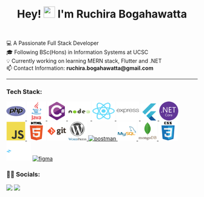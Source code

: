 <h1 align="center">Hey! <img src="https://raw.githubusercontent.com/MartinHeinz/MartinHeinz/master/wave.gif" width="30px"
        height="30px">
    I'm Ruchira Bogahawatta
</h1>
<br>
<p align="left">
    💻 A Passionate Full Stack Developer<br>
    🎓 Following BSc(Hons) in Information Systems at UCSC<br>
    💡 Currently working on learning MERN stack, Flutter and .NET <br>
    📫 Contact Information: <b>ruchira.bogahawatta@gmail.com </b><br>
</p>
<hr>

<h3 align="left">Tech Stack:</h3>
<p align="left">
         <a href="https://www.php.net" target="_blank" rel="noreferrer">
        <img src="https://raw.githubusercontent.com/devicons/devicon/master/icons/php/php-original.svg" alt="php"
            width="50" height="50" /> </a>
        <a href="https://www.java.com/" target="_blank" rel="noreferrer">
        <img src="https://raw.githubusercontent.com/devicons/devicon/master/icons/java/java-original-wordmark.svg" alt="java" width="50"
            height="50" /> </a>
                <a href="https://https://learn.microsoft.com/en-us/dotnet/csharp/tour-of-csharp/" target="_blank" rel="noreferrer">
        <img src="https://raw.githubusercontent.com/devicons/devicon/master/icons/csharp/csharp-original.svg" alt="c#" width="50"
            height="50" /> </a>
          <a href="https://nodejs.org" target="_blank"> <img src="https://raw.githubusercontent.com/devicons/devicon/master/icons/nodejs/nodejs-original-wordmark.svg" alt="nodejs" width="60" height="50"/> </a>
                    <a href="https://react.dev" target="_blank"> <img src="https://raw.githubusercontent.com/devicons/devicon/master/icons/react/react-original.svg" alt="react" width="60" height="50"/> </a>
            <a href="https://expressjs.com" target="_blank"> <img src="https://raw.githubusercontent.com/devicons/devicon/master/icons/express/express-original-wordmark.svg" alt="express" width="60" height="50"/> </a>
                <a href="https://flutter.dev/" target="_blank" rel="noreferrer">
        <img src="https://raw.githubusercontent.com/devicons/devicon/master/icons/flutter/flutter-original.svg" alt="Flutter"
            width="45" height="45" /> </a>
                        <a href="https://dotnet.microsoft.com/en-us/" target="_blank" rel="noreferrer">
        <img src="https://raw.githubusercontent.com/devicons/devicon/master/icons/dotnetcore/dotnetcore-original.svg" alt="dotnet"
            width="50" height="50" /> </a>
        <a href="https://developer.mozilla.org/en-US/docs/Web/JavaScript" target="_blank" rel="noreferrer"> 
        <img src="https://raw.githubusercontent.com/devicons/devicon/master/icons/javascript/javascript-original.svg"
            alt="javascript" width="50" height="50" /> </a>
        <a href="https://www.w3.org/html/" target="_blank" rel="noreferrer">
        <img src="https://raw.githubusercontent.com/devicons/devicon/master/icons/html5/html5-original-wordmark.svg"
             alt="html5" width="50" height="50" /></a>
        <a href="https://git-scm.com/" target="_blank" rel="noreferrer">
        <img src="https://github.com/devicons/devicon/blob/master/icons/git/git-original-wordmark.svg" alt="Git"
            width="50" height="50" /></a>
         </a> <a href="https://wordpress.org/" target="_blank"> <img src="https://github.com/devicons/devicon/blob/master/icons/wordpress/wordpress-original.svg" alt="express" width="50" height="50"/> </a><a href="https://postman.com" target="_blank" rel="noreferrer"> <img src="https://www.vectorlogo.zone/logos/getpostman/getpostman-icon.svg" alt="postman" width="50" height="50"/> </a>  <a href="https://www.mysql.com/" target="_blank" rel="noreferrer"> <img
            src="https://raw.githubusercontent.com/devicons/devicon/master/icons/mysql/mysql-original-wordmark.svg"
            alt="mysql" width="50" height="50" /> </a> 
             <a href="https://www.mongodb.com/" target="_blank" rel="noreferrer"> <img
            src="https://raw.githubusercontent.com/devicons/devicon/master/icons/mongodb/mongodb-original-wordmark.svg"
            alt="mongoDB" width="50" height="50" /> </a> 
    <a href="https://www.w3schools.com/css/" target="_blank" rel="noreferrer">
        <img src="https://raw.githubusercontent.com/devicons/devicon/master/icons/css3/css3-original-wordmark.svg"
            alt="css3" width="50" height="50" /> </a>
                <a href="https://tailwindcss.com/" target="_blank" rel="noreferrer"> <img
            src="https://raw.githubusercontent.com/devicons/devicon/master/icons/tailwindcss/tailwindcss-original-wordmark.svg"
            alt="tailwindcss" width="65" height="50" /></a>
    <a href="https://www.figma.com/" target="_blank" rel="noreferrer">
        <img src="https://www.vectorlogo.zone/logos/figma/figma-icon.svg" alt="figma" width="40" height="40" />
    </a>
        
</p>
          
<h3 align="left">🤝🏻 Socials:</h3>
<div align="left">
    <a href="https://www.linkedin.com/in/ruchira-bogahawatta"><img
            src="https://img.shields.io/badge/-Ruchira%20Bogahawatta-0077B5?style=flat&logo=Linkedin&logoColor=white" /></a>
    <a href="https://facebook.com/ruchira.bogahawatta/"><img
            src="https://img.shields.io/badge/-Ruchira%20Bogahawatta-1877F2?style=flat&logo=Facebook&logoColor=white" /></a>
</div>
